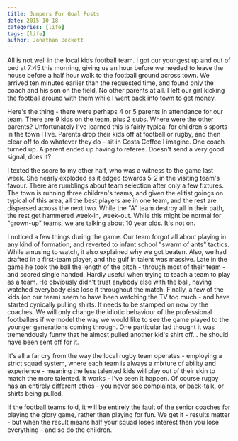```yaml
---
title: Jumpers For Goal Posts
date: 2015-10-18
categories: [life]
tags: [life]
author: Jonathan Beckett
---
```


All is not well in the local kids football team. I got our youngest up and out of bed at 7:45 this morning, giving us an hour before we needed to leave the house before a half hour walk to the football ground across town. We arrived ten minutes earlier than the requested time, and found only the coach and his son on the field. No other parents at all. I left our girl kicking the football around with them while I went back into town to get money.

Here's the thing - there were perhaps 4 or 5 parents in attendance for our team. There are 9 kids on the team, plus 2 subs. Where were the other parents? Unfortunately I've learned this is fairly typical for children's sports in the town I live. Parents drop their kids off at football or rugby, and then clear off to do whatever they do - sit in Costa Coffee I imagine. One coach turned up. A parent ended up having to referee. Doesn't send a very good signal, does it?

I texted the score to my other half, who was a witness to the game last week. She nearly exploded as it edged towards 5-2 in the visiting team's favour. There are rumblings about team selection after only a few fixtures. The town is running three children's teams, and given the elitist goings on typical of this area, all the best players are in one team, and the rest are dispersed across the next two. While the "A" team destroy all in their path, the rest get hammered week-in, week-out. While this might be normal for "grown-up" teams, we are talking about 10 year olds. It's not on.

I noticed a few things during the game. Our team forgot all about playing in any kind of formation, and reverted to infant school "swarm of ants" tactics. While amusing to watch, it also explained why we got beaten. Also, we had drafted in a first-team player, and the gulf in talent was massive. Late in the game he took the ball the length of the pitch - through most of their team - and scored single handed. Hardly useful when trying to teach a team to play as a team. He obviously didn't trust anybody else with the ball, having watched everybody else lose it throughout the match. Finally, a few of the kids (on our team) seem to have been watching the TV too much - and have started cynically pulling shirts. It needs to be stamped on now by the coaches. We will only change the idiotic behaviour of the professional footballers if we model the way we would like to see the game played to the younger generations coming through. One particular lad thought it was tremendously funny that he almost pulled another kid's shirt off... he should have been sent off for it.

It's all a far cry from the way the local rugby team operates - employing a strict squad system, where each team is always a mixture of ability and experience - meaning the less talented kids will play out of their skin to match the more talented. It works - I've seen it happen. Of course rugby has an entirely different ethos - you never see complaints, or back-talk, or shirts being pulled.

If the football teams fold, it will be entirely the fault of the senior coaches for playing the glory game, rather than playing for fun. We get it - results matter - but when the result means half your squad loses interest then you lose everything - and so do the children.